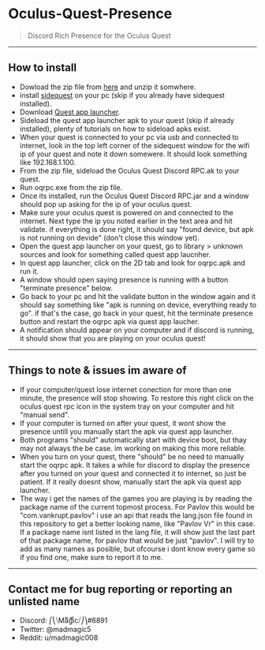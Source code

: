 # Oculus-Quest-Presence

> Discord Rich Presence for the Oculus Quest

---

## How to install

- Dowload the zip file from <a href="https://github.com/madmagic007/Oculus-Quest-Presence/releases/tag/2.0" target="_blank">here</a> and unzip it somwhere.
- install <a href="https://sidequestvr.com/#/download" target="_blank">sidequest</a> on your pc (skip if you already have sidequest installed).
- Download <a href="https://github.com/tverona1/QuestAppLauncher/releases/tag/v0.10.2" target="_blank">Quest app launcher</a>.
- Sideload the quest app launcher apk to your quest (skip if already installed), plenty of tutorials on how to sideload apks exist.
- When your quest is connected to your pc via usb and connected to internet, look in the top left corner of the sidequest window for the wifi ip of your quest and note it down somewere. It should look something like 192.168.1.100.
- From the zip file, sideload the Oculus Quest Discord RPC.ak to your quest.
- Run oqrpc.exe from the zip file.
- Once its installed, run the Oculus Quest Discord RPC.jar and a window should pop up asking for the ip of your oculus quest.
- Make sure your oculus quest is powered on and connected to the internet. Next type the ip you noted earlier in the text area and hit validate. if everything is done right, it should say "found device, but apk is not running on devide" (don't close this window yet).
- Open the quest app launcher on your quest, go to library > unknown sources and look for something called quest app laucnher.
- In quest app launcher, click on the 2D tab and look for oqrpc.apk and run it.
- A window should open saying presence is running with a button "terminate presence" below.
- Go back to your pc and hit the validate button in the window again and it should say something like "apk is running on device, everything ready to go". if that's the case, go back in your quest, hit the terminate presence button and restart the oqrpc apk via quest app laucher.
- A notification should appear on your computer and if discord is running, it should show that you are playing on your oculus quest!
  
---

##  Things to note & issues im aware of

- If your computer/quest lose internet conection for more than one minute, the presence will stop showing. To restore this right click on the oculus quest rpc icon in the system tray on your computer and hit "manual send".
- If your computer is turned on after your quest, it wont show the presence untill you manually start the apk via quest app launcher.
- Both programs "should" automatically start with device boot, but thay may not always the be case. im working on making this more reliable.
- When you turn on your quest, there "should" be no need to manually start the oqrpc apk. It takes a while for discord to display the presence after you turned on your quest and connected it to internet, so just be patient. If it really doesnt show, manually start the apk via quest app launcher.
- The way i get the names of the games you are playing is by reading the package name of the current topmost process. For Pavlov this would be "com.vankrupt.pavlov" i use an api that reads the lang.json file found in this repository to get a better looking name, like "Pavlov Vr" in this case. If a package name isnt listed in the lang file, it will show just the last part of that package name, for pavlov that would be just "pavlov". I will try to add as many names as posible, but ofcourse i dont know every game so if you find one, make sure to report it to me.

---

## Contact me for bug reporting or reporting an unlisted name

- Discord: ⎛⎝⧹Maͫgͣiͩc⧸⎠⎞#6891
- Twitter: @madmagic5
- Reddit: u/madmagic008
